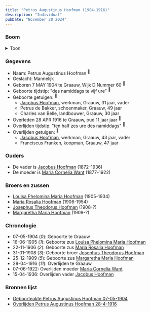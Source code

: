 ```yaml
---
title: "Petrus Augustinus Hoofman (1904-1916)"
description: "Individual"
pubDate: "November 20 2024"
---
```


### Boom
<details><summary>Toon</summary>

![test](https://www.plantuml.com/plantuml/svg/ZP9DQm9138Rlyok2FVGakBjQhOXKYrihM9P-K7gIx6wgWxCpCfb5HFpl7THLeT1w2ycRv9cyyy0EhIiB9NWfzGej5f1YjfnRK-hyqIXZmLdKx4kadLZ8d22JDbDqYAbOkGqKLAHa-P1YHvQCswn8N4pD53B3LW30qDYSxFj2PajDpBrUWLBt-n29dH2taEnNiJXqr2QOcRHa61lpNQ2k0J8yDngDTWXmCuhYLZpqOxVVabI-WrutnNGpIurpYhfzwC3RA86WuzLF5h5SNoXvMIerGvtFCckOK-DfV4lGWa7o2i5zT5Vrx2gOALg9y6Yi9kM3JzIk0Wg3fWUAXwDe5Fq1v57QLwEqOVBnuad24CQbOdS6wNNNbETIp_Tld0w-lAeHxLdYmt5kb9mlt8QKCclFinF7ezNhHuKuGfyJyKcnBxL4jIqXPxq5Wt9UifFwjnjU32SV_tUbNH4thpv5s3cw4bou8Xv8v_xt_W00)
</details>

### Gegevens
- Naam: Petrus Augustinus Hoofman <sup><a href="../s00362/" style="text-decoration:none" title="Geboorteakte Petrus Augustinus Hoofman 07-05-1904">:link:</a></sup>
- Geslacht: Mannelijk
- Geboren 7 MAY 1904 te Graauw, Wijk D Nummer 60 <sup><a href="../s00362/" style="text-decoration:none" title="Geboorteakte Petrus Augustinus Hoofman 07-05-1904">:link:</a></sup>
- Geboorte tijdstip: "des namiddags te vijf ure" <sup><a href="../s00362/" style="text-decoration:none" title="Geboorteakte Petrus Augustinus Hoofman 07-05-1904">:link:</a></sup>
- Geboorte getuigen: <sup><a href="../s00362/" style="text-decoration:none" title="Geboorteakte Petrus Augustinus Hoofman 07-05-1904">:link:</a></sup>
  - [Jacobus Hoofman](../i00072/), werkman, Graauw, 31 jaar, vader
  - Petrus de Bakker, schoenmaker, Graauw, 49 jaar
  - Charles van Belle, landbouwer, Graauw, 30 jaar
- Overleden 28 APR 1916 te Graauw, oud 11 jaar jaar <sup><a href="../s00367/" style="text-decoration:none" title="Overlijden Petrus Augustinus Hoofman 28-4-1916">:link:</a></sup>
- Overlijden tijdstip: "ten half zes ure des namiddags" <sup><a href="../s00367/" style="text-decoration:none" title="Overlijden Petrus Augustinus Hoofman 28-4-1916">:link:</a></sup>
- Overlijden getuigen: <sup><a href="../s00367/" style="text-decoration:none" title="Overlijden Petrus Augustinus Hoofman 28-4-1916">:link:</a></sup>
  - [Jacobus Hoofman](../i00072/), werkman, Graauw, 43 jaar, vader
  - Franciscus Franken, koopman, Graauw, 47 jaar

### Ouders
- De vader is [Jacobus Hoofman](../i00072/) (1872-1936)
- De moeder is [Maria Cornelia Want](../i00214/) (1877-1922)

### Broers en zussen
- [Louisa Phelomina Maria Hoofman](../i00216/) (1905-1934)
- [Maria Rosalia Hoofman](../i00217/) (1906-1954)
- [Josephus Theodorus Hoofman](../i00218/) (1908-?)
- [Margaretha Maria Hoofman](../i00219/) (1909-?)

### Chronologie
- 07-05-1904 (<i>0</i>): Geboorte te Graauw
- 16-06-1905 (<i>1</i>): Geboorte zus [Louisa Phelomina Maria Hoofman](../i00216/)
- 22-11-1906 (<i>2</i>): Geboorte zus [Maria Rosalia Hoofman](../i00217/)
- 31-01-1908 (<i>3</i>): Geboorte broer [Josephus Theodorus Hoofman](../i00218/)
- 25-12-1909 (<i>5</i>): Geboorte zus [Margaretha Maria Hoofman](../i00219/)
- 28-04-1916 (<i>11</i>): Overlijden te Graauw
- 07-06-1922: Overlijden moeder [Maria Cornelia Want](../i00214/)
- 15-04-1936: Overlijden vader [Jacobus Hoofman](../i00072/)

### Bronnen lijst
- [Geboorteakte Petrus Augustinus Hoofman 07-05-1904](../s00362/)
- [Overlijden Petrus Augustinus Hoofman 28-4-1916](../s00367/)